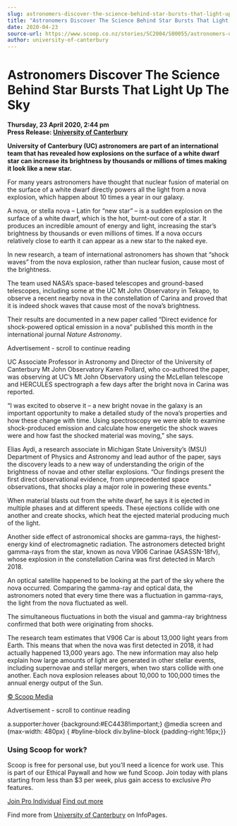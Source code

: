 ```yaml
---
slug: astronomers-discover-the-science-behind-star-bursts-that-light-up-the-sky
title: "Astronomers Discover The Science Behind Star Bursts That Light Up The Sky"
date: 2020-04-23
source-url: https://www.scoop.co.nz/stories/SC2004/S00055/astronomers-discover-the-science-behind-star-bursts-that-light-up-the-sky.htm
author: university-of-canterbury
---
```

Astronomers Discover The Science Behind Star Bursts That Light Up The Sky
=========================================================================

**Thursday, 23 April 2020, 2:44 pm**  
**Press Release: [University of Canterbury](https://info.scoop.co.nz/University_of_Canterbury)**

**University of Canterbury (UC) astronomers are part of an international team that has revealed how explosions on the surface of a white dwarf star can increase its brightness by thousands or millions of times making it look like a new star.**

For many years astronomers have thought that nuclear fusion of material on the surface of a white dwarf directly powers all the light from a nova explosion, which happen about 10 times a year in our galaxy.

A nova, or stella nova – Latin for “new star” – is a sudden explosion on the surface of a white dwarf, which is the hot, burnt-out core of a star. It produces an incredible amount of energy and light, increasing the star’s brightness by thousands or even millions of times. If a nova occurs relatively close to earth it can appear as a new star to the naked eye.

In new research, a team of international astronomers has shown that “shock waves” from the nova explosion, rather than nuclear fusion, cause most of the brightness.

The team used NASA’s space-based telescopes and ground-based telescopes, including some at the UC Mt John Observatory in Tekapo, to observe a recent nearby nova in the constellation of Carina and proved that it is indeed shock waves that cause most of the nova’s brightness.

Their results are documented in a new paper called “Direct evidence for shock-powered optical emission in a nova” published this month in the international journal _Nature Astronomy_.

Advertisement - scroll to continue reading





UC Associate Professor in Astronomy and Director of the University of Canterbury Mt John Observatory Karen Pollard, who co-authored the paper, was observing at UC’s Mt John Observatory using the McLellan telescope and HERCULES spectrograph a few days after the bright nova in Carina was reported.

“I was excited to observe it – a new bright novae in the galaxy is an important opportunity to make a detailed study of the nova’s properties and how these change with time. Using spectroscopy we were able to examine shock-produced emission and calculate how energetic the shock waves were and how fast the shocked material was moving,” she says.

Elias Aydi, a research associate in Michigan State University’s (MSU) Department of Physics and Astronomy and lead author of the paper, says the discovery leads to a new way of understanding the origin of the brightness of novae and other stellar explosions. “Our findings present the first direct observational evidence, from unprecedented space observations, that shocks play a major role in powering these events.”

When material blasts out from the white dwarf, he says it is ejected in multiple phases and at different speeds. These ejections collide with one another and create shocks, which heat the ejected material producing much of the light.

Another side effect of astronomical shocks are gamma-rays, the highest-energy kind of electromagnetic radiation. The astronomers detected bright gamma-rays from the star, known as nova V906 Carinae (ASASSN-18fv), whose explosion in the constellation Carina was first detected in March 2018.

An optical satellite happened to be looking at the part of the sky where the nova occurred. Comparing the gamma-ray and optical data, the astronomers noted that every time there was a fluctuation in gamma-rays, the light from the nova fluctuated as well.

The simultaneous fluctuations in both the visual and gamma-ray brightness confirmed that both were originating from shocks.

The research team estimates that V906 Car is about 13,000 light years from Earth. This means that when the nova was first detected in 2018, it had actually happened 13,000 years ago. The new information may also help explain how large amounts of light are generated in other stellar events, including supernovae and stellar mergers, when two stars collide with one another. Each nova explosion releases about 10,000 to 100,000 times the annual energy output of the Sun.

[© Scoop Media](http://www.scoop.co.nz/about/terms.html)  

Advertisement - scroll to continue reading



a.supporter:hover {background:#EC4438!important;} @media screen and (max-width: 480px) { #byline-block div.byline-block {padding-right:16px;}}

### Using Scoop for work?

Scoop is free for personal use, but you’ll need a licence for work use. This is part of our Ethical Paywall and how we fund Scoop. Join today with plans starting from less than $3 per week, plus gain access to exclusive _Pro_ features.  
  
[Join Pro Individual](https://pro.scoop.co.nz/Individual/?from=ProIn24) [Find out more](https://pro.scoop.co.nz/using-scoop-for-work/?from=ProIn24)

Find more from [University of Canterbury](https://info.scoop.co.nz/University_of_Canterbury) on InfoPages.